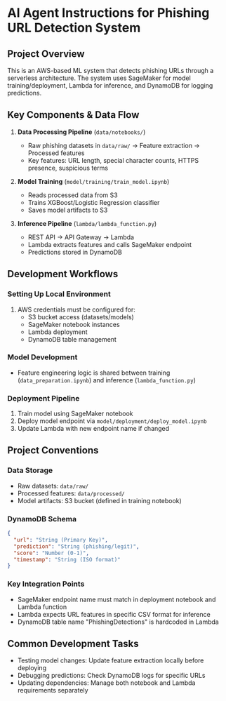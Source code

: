 # AI Agent Instructions for Phishing URL Detection System

## Project Overview
This is an AWS-based ML system that detects phishing URLs through a serverless architecture. The system uses SageMaker for model training/deployment, Lambda for inference, and DynamoDB for logging predictions.

## Key Components & Data Flow
1. **Data Processing Pipeline** (`data/notebooks/`)
   - Raw phishing datasets in `data/raw/` → Feature extraction → Processed features
   - Key features: URL length, special character counts, HTTPS presence, suspicious terms

2. **Model Training** (`model/training/train_model.ipynb`)
   - Reads processed data from S3
   - Trains XGBoost/Logistic Regression classifier
   - Saves model artifacts to S3

3. **Inference Pipeline** (`lambda/lambda_function.py`)
   - REST API → API Gateway → Lambda
   - Lambda extracts features and calls SageMaker endpoint
   - Predictions stored in DynamoDB

## Development Workflows

### Setting Up Local Environment
1. AWS credentials must be configured for:
   - S3 bucket access (datasets/models)
   - SageMaker notebook instances
   - Lambda deployment
   - DynamoDB table management

### Model Development
- Feature engineering logic is shared between training (`data_preparation.ipynb`) and inference (`lambda_function.py`)

### Deployment Pipeline
1. Train model using SageMaker notebook
2. Deploy model endpoint via `model/deployment/deploy_model.ipynb`
3. Update Lambda with new endpoint name if changed

## Project Conventions

### Data Storage
- Raw datasets: `data/raw/`
- Processed features: `data/processed/`
- Model artifacts: S3 bucket (defined in training notebook)

### DynamoDB Schema
```json
{
  "url": "String (Primary Key)",
  "prediction": "String (phishing/legit)",
  "score": "Number (0-1)",
  "timestamp": "String (ISO format)"
}
```

### Key Integration Points
- SageMaker endpoint name must match in deployment notebook and Lambda function
- Lambda expects URL features in specific CSV format for inference
- DynamoDB table name "PhishingDetections" is hardcoded in Lambda

## Common Development Tasks
- Testing model changes: Update feature extraction locally before deploying
- Debugging predictions: Check DynamoDB logs for specific URLs
- Updating dependencies: Manage both notebook and Lambda requirements separately